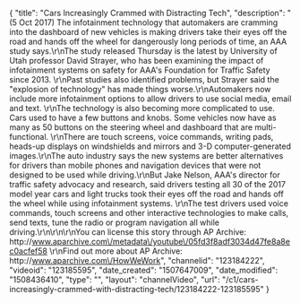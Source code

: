 {
    "title": "Cars Increasingly Crammed with Distracting Tech",
    "description": "(5 Oct 2017) The infotainment technology that automakers are cramming into the dashboard of new vehicles is making drivers take their eyes off the road and hands off the wheel for dangerously long periods of time, an AAA study says.\r\nThe study released Thursday is the latest by University of Utah professor David Strayer, who has been examining the impact of infotainment systems on safety for AAA's Foundation for Traffic Safety since 2013.  \r\nPast studies also identified problems, but Strayer said the \"explosion of technology\" has made things worse.\r\nAutomakers now include more infotainment options to allow drivers to use social media, email and text. \r\nThe technology is also becoming more complicated to use. Cars used to have a few buttons and knobs. Some vehicles now have as many as 50 buttons on the steering wheel and dashboard that are multi-functional. \r\nThere are touch screens, voice commands, writing pads, heads-up displays on windshields and mirrors and 3-D computer-generated images.\r\nThe auto industry says the new systems are better alternatives for drivers than mobile phones and navigation devices that were not designed to be used while driving.\r\nBut Jake Nelson, AAA's director for traffic safety advocacy and research, said drivers testing all 30 of the 2017 model year cars and light trucks took their eyes off the road and hands off the wheel while using infotainment systems. \r\nThe test drivers used voice commands, touch screens and other interactive technologies to make calls, send texts, tune the radio or program navigation all while driving.\r\n\r\n\r\nYou can license this story through AP Archive: http:\/\/www.aparchive.com\/metadata\/youtube\/05fd3f8adf3034d47fe8a8ec0acfef58 \r\nFind out more about AP Archive: http:\/\/www.aparchive.com\/HowWeWork",
    "channelid": "123184222",
    "videoid": "123185595",
    "date_created": "1507647009",
    "date_modified": "1508436410",
    "type": "",
    "layout": "channelVideo",
    "url": "\/c1\/cars-increasingly-crammed-with-distracting-tech\/123184222-123185595"
}